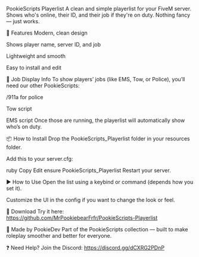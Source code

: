 PookieScripts Playerlist
A clean and simple playerlist for your FiveM server. Shows who's online, their ID, and their job if they're on duty. Nothing fancy — just works.

🔧 Features
Modern, clean design

Shows player name, server ID, and job

Lightweight and smooth

Easy to install and edit

🧰 Job Display Info
To show players’ jobs (like EMS, Tow, or Police), you’ll need our other PookieScripts:

/911a for police

Tow script

EMS script
Once those are running, the playerlist will automatically show who’s on duty.

📦 How to Install
Drop the PookieScripts_Playerlist folder in your resources folder.

Add this to your server.cfg:

ruby
Copy
Edit
ensure PookieScripts_Playerlist
Restart your server.

▶️ How to Use
Open the list using a keybind or command (depends how you set it).

Customize the UI in the config if you want to change the look or feel.

🔗 Download
Try it here:
https://github.com/MrPookiebearFrfr/PookieScripts-Playerlist

🧠 Made by PookieDev
Part of the PookieScripts collection — built to make roleplay smoother and better for everyone.

❓ Need Help?
Join the Discord:
https://discord.gg/dCXRG2PDnP

